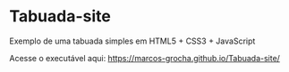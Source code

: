 # Tabuada-site
Exemplo de uma tabuada simples em HTML5 + CSS3 + JavaScript

Acesse o executável aqui:
https://marcos-grocha.github.io/Tabuada-site/
